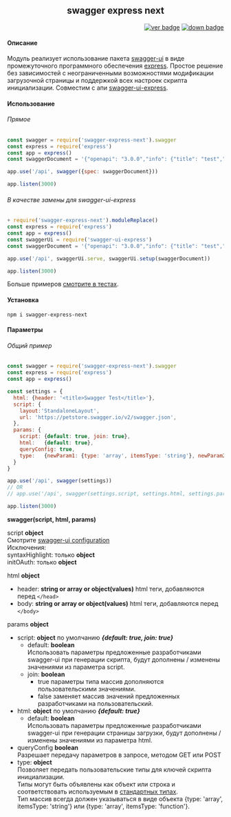 <div align="center"><h2>swagger express next</h2></div>

<div align="right">

[![ver badge](https://badgen.net/npm/v/swagger-express-next)](https://www.npmjs.com/package/swagger-express-next) 
[![down badge](https://badgen.net/npm/dm/swagger-express-next)](https://www.npmjs.com/package/swagger-express-next)

</div>

#### Описание
Модуль реализует использование пакета [swagger-ui](https://github.com/swagger-api/swagger-ui)
в виде промежуточного программного обеспечения [express](https://github.com/expressjs/express).
Простое решение без зависимостей с неограниченными возможностями модификации загрузочной страницы
и поддержкой всех настроек скрипта инициализации.
Совместим с апи [swagger-ui-express](https://github.com/scottie1984/swagger-ui-express).

#### Использование

###### Прямое
```js
const swagger = require('swagger-express-next').swagger
const express = require('express')
const app = express()
const swaggerDocument = '{"openapi": "3.0.0","info": {"title": "test","version": "1.0"}}'

app.use('/api', swagger({spec: swaggerDocument}))

app.listen(3000)
```

###### В качестве замены для swagger-ui-express
```js
+ require('swagger-express-next').moduleReplace()
const express = require('express')
const app = express()
const swaggerUi = require('swagger-ui-express')
const swaggerDocument = '{"openapi": "3.0.0","info": {"title": "test","version": "1.0"}}'

app.use('/api', swaggerUi.serve, swaggerUi.setup(swaggerDocument))

app.listen(3000)
```
Больше примеров [смотрите в тестах](https://github.com/angrocode/swagger-express-next/blob/main/tests.md).

#### Установка
```
npm i swagger-express-next
```

#### Параметры

###### Общий пример
```js
const swagger = require('swagger-express-next').swagger
const express = require('express')
const app = express()

const settings = {
  html: {header: '<title>Swagger Test</title>'},
  script: {
    layout:'StandaloneLayout',
    url: 'https://petstore.swagger.io/v2/swagger.json',
  },
  params: {
    script: {default: true, join: true},
    html:   {default: true},
    queryConfig: true,
    type:   {newParam1: {type: 'array', itemsType: 'string'}, newParam2: 'boolean'},
  }
}

app.use('/api', swagger(settings))
// OR
// app.use('/api', swagger(settings.script, settings.html, settings.params))

app.listen(3000)
```

**swagger(script, html, params)**

script **object** \
Смотрите [swagger-ui configuration](https://github.com/swagger-api/swagger-ui/blob/master/docs/usage/configuration.md) \
Исключения: \
syntaxHighlight: только **object**\
initOAuth: только **object**

html **object**
* header: **string or array or object(values)** html теги, добавляются перед `</head>`
* body: **string or array or object(values)** html теги, добавляются перед `</body>`

params **object**
* script: **object** по умолчанию ***{default: true, join: true}***
  * default: **boolean** \
  Использовать параметры предложенные разработчиками swagger-ui при генерации скрипта,
  будут дополнены / изменены значениями из параметра script.
  * join: **boolean**
    * true параметры типа массив дополняются пользовательскими значениями.
    * false заменяет массив значений предложенных разработчиками на пользовательский.
* html: **object** по умолчанию ***{default: true}***
  * default: **boolean** \
    Использовать параметры предложенные разработчиками swagger-ui при генерации страницы загрузки,
    будут дополнены / изменены значениями из параметра html.
* queryConfig **boolean** \
  Разрешает передачу параметров в запросе, методом GET или POST
* type: **object** \
  Позволяет передать пользовательские типы для ключей скрипта инициализации.\
  Типы могут быть объявлены как объект или строка и соответствовать используемым в [стандартных типах](https://github.com/angrocode/swagger-express-next/blob/main/initTypes.js). \
  Тип массив всегда должен указываться в виде объекта {type: 'array', itemsType: 'string'} или {type: 'array', itemsType: 'function'}.
